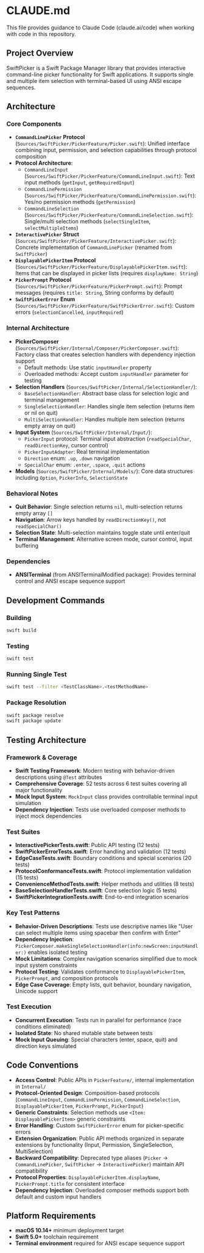 # CLAUDE.md

This file provides guidance to Claude Code (claude.ai/code) when working with code in this repository.

## Project Overview

SwiftPicker is a Swift Package Manager library that provides interactive command-line picker functionality for Swift applications. It supports single and multiple item selection with terminal-based UI using ANSI escape sequences.

## Architecture

### Core Components

- **`CommandLinePicker` Protocol** (`Sources/SwiftPicker/PickerFeature/Picker.swift`): Unified interface combining input, permission, and selection capabilities through protocol composition
- **Protocol Architecture**:
  - `CommandLineInput` (`Sources/SwiftPicker/PickerFeature/CommandLineInput.swift`): Text input methods (`getInput`, `getRequiredInput`)
  - `CommandLinePermission` (`Sources/SwiftPicker/PickerFeature/CommandLinePermission.swift`): Yes/no permission methods (`getPermission`)
  - `CommandLineSelection` (`Sources/SwiftPicker/PickerFeature/CommandLineSelection.swift`): Single/multi selection methods (`selectSingleItem`, `selectMultipleItems`)
- **`InteractivePicker` Struct** (`Sources/SwiftPicker/PickerFeature/InteractivePicker.swift`): Concrete implementation of `CommandLinePicker` (renamed from `SwiftPicker`)
- **`DisplayablePickerItem` Protocol** (`Sources/SwiftPicker/PickerFeature/DisplayablePickerItem.swift`): Items that can be displayed in picker lists (requires `displayName: String`)
- **`PickerPrompt` Protocol** (`Sources/SwiftPicker/PickerFeature/PickerPrompt.swift`): Prompt messages (requires `title: String`, String conforms by default)
- **`SwiftPickerError` Enum** (`Sources/SwiftPicker/PickerFeature/SwiftPickerError.swift`): Custom errors (`selectionCancelled`, `inputRequired`)

### Internal Architecture

- **PickerComposer** (`Sources/SwiftPicker/Internal/Composer/PickerComposer.swift`): Factory class that creates selection handlers with dependency injection support
  - Default methods: Use static `inputHandler` property
  - Overloaded methods: Accept custom `inputHandler` parameter for testing
- **Selection Handlers** (`Sources/SwiftPicker/Internal/SelectionHandler/`): 
  - `BaseSelectionHandler`: Abstract base class for selection logic and terminal management
  - `SingleSelectionHandler`: Handles single item selection (returns item or nil on quit)
  - `MultiSelectionHandler`: Handles multiple item selection (returns empty array on quit)
- **Input System** (`Sources/SwiftPicker/Internal/Input/`):
  - `PickerInput` protocol: Terminal input abstraction (`readSpecialChar`, `readDirectionKey`, cursor control)
  - `PickerInputAdapter`: Real terminal implementation
  - `Direction` enum: `.up`, `.down` navigation
  - `SpecialChar` enum: `.enter`, `.space`, `.quit` actions
- **Models** (`Sources/SwiftPicker/Internal/Models/`): Core data structures including `Option`, `PickerInfo`, `SelectionState`

### Behavioral Notes
- **Quit Behavior**: Single selection returns `nil`, multi-selection returns empty array `[]`
- **Navigation**: Arrow keys handled by `readDirectionKey()`, not `readSpecialChar()`
- **Selection State**: Multi-selection maintains toggle state until enter/quit
- **Terminal Management**: Alternative screen mode, cursor control, input buffering

### Dependencies

- **ANSITerminal** (from ANSITerminalModified package): Provides terminal control and ANSI escape sequence support

## Development Commands

### Building
```bash
swift build
```

### Testing
```bash
swift test
```

### Running Single Test
```bash
swift test --filter <TestClassName>.<testMethodName>
```

### Package Resolution
```bash
swift package resolve
swift package update
```

## Testing Architecture

### Framework & Coverage
- **Swift Testing Framework**: Modern testing with behavior-driven descriptions using `@Test` attributes
- **Comprehensive Coverage**: 52 tests across 6 test suites covering all major functionality
- **Mock Input System**: `MockInput` class provides controllable terminal input simulation
- **Dependency Injection**: Tests use overloaded composer methods to inject mock dependencies

### Test Suites
- **InteractivePickerTests.swift**: Public API testing (12 tests)
- **SwiftPickerErrorTests.swift**: Error handling and validation (12 tests)
- **EdgeCaseTests.swift**: Boundary conditions and special scenarios (20 tests)
- **ProtocolConformanceTests.swift**: Protocol implementation validation (15 tests)
- **ConvenienceMethodTests.swift**: Helper methods and utilities (8 tests)
- **BaseSelectionHandlerTests.swift**: Core selection logic (5 tests)
- **SwiftPickerIntegrationTests.swift**: End-to-end integration scenarios

### Key Test Patterns
- **Behavior-Driven Descriptions**: Tests use descriptive names like "User can select multiple items using spacebar then confirm with Enter"
- **Dependency Injection**: `PickerComposer.makeSingleSelectionHandler(info:newScreen:inputHandler:)` enables isolated testing
- **Mock Limitations**: Complex navigation scenarios simplified due to mock input system constraints
- **Protocol Testing**: Validates conformance to `DisplayablePickerItem`, `PickerPrompt`, and composition protocols
- **Edge Case Coverage**: Empty lists, quit behavior, boundary navigation, Unicode support

### Test Execution
- **Concurrent Execution**: Tests run in parallel for performance (race conditions eliminated)
- **Isolated State**: No shared mutable state between tests
- **Mock Input Queuing**: Special characters (enter, space, quit) and direction keys simulated

## Code Conventions

- **Access Control**: Public APIs in `PickerFeature/`, internal implementation in `Internal/`
- **Protocol-Oriented Design**: Composition-based protocols (`CommandLineInput`, `CommandLinePermission`, `CommandLineSelection`, `DisplayablePickerItem`, `PickerPrompt`, `PickerInput`)
- **Generic Constraints**: Selection methods use `<Item: DisplayablePickerItem>` generic constraints
- **Error Handling**: Custom `SwiftPickerError` enum for picker-specific errors
- **Extension Organization**: Public API methods organized in separate extensions by functionality (Input, Permission, SingleSelection, MultiSelection)
- **Backward Compatibility**: Deprecated type aliases (`Picker` → `CommandLinePicker`, `SwiftPicker` → `InteractivePicker`) maintain API compatibility
- **Protocol Properties**: `DisplayablePickerItem.displayName`, `PickerPrompt.title` for consistent interface
- **Dependency Injection**: Overloaded composer methods support both default and custom input handlers

## Platform Requirements

- **macOS 10.14+** minimum deployment target
- **Swift 5.0+** toolchain requirement
- **Terminal environment** required for ANSI escape sequence support
